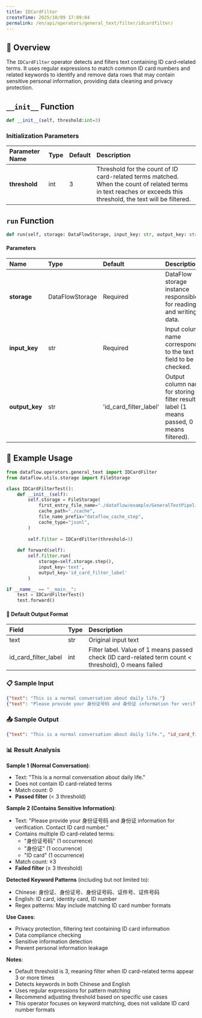 ```yaml
---
title: IDCardFilter
createTime: 2025/10/09 17:09:04
permalink: /en/api/operators/general_text/filter/idcardfilter/
---
```


## 📘 Overview
The `IDCardFilter` operator detects and filters text containing ID card-related terms. It uses regular expressions to match common ID card numbers and related keywords to identify and remove data rows that may contain sensitive personal information, providing data cleaning and privacy protection.

## `__init__` Function
```python
def __init__(self, threshold:int=3)
```
### Initialization Parameters
| Parameter Name | Type | Default | Description |
| :---------- | :--- | :---- | :--------------------------------- |
| **threshold** | int | 3 | Threshold for the count of ID card-related terms matched. When the count of related terms in text reaches or exceeds this threshold, the text will be filtered. |

## `run` Function
```python
def run(self, storage: DataFlowStorage, input_key: str, output_key: str='id_card_filter_label')
```
#### Parameters
| Name | Type | Default | Description |
| :---------- | :---------------- | :----------------------- | :---------------------------------- |
| **storage** | DataFlowStorage | Required | DataFlow storage instance responsible for reading and writing data. |
| **input_key** | str | Required | Input column name corresponding to the text field to be checked. |
| **output_key** | str | 'id_card_filter_label' | Output column name for storing the filter result label (1 means passed, 0 means filtered). |

## 🧠 Example Usage

```python
from dataflow.operators.general_text import IDCardFilter
from dataflow.utils.storage import FileStorage

class IDCardFilterTest():
    def __init__(self):
        self.storage = FileStorage(
            first_entry_file_name="./dataflow/example/GeneralTextPipeline/idcard_test_input.jsonl",
            cache_path="./cache",
            file_name_prefix="dataflow_cache_step",
            cache_type="jsonl",
        )
        
        self.filter = IDCardFilter(threshold=3)
        
    def forward(self):
        self.filter.run(
            storage=self.storage.step(),
            input_key='text',
            output_key='id_card_filter_label'
        )

if __name__ == "__main__":
    test = IDCardFilterTest()
    test.forward()
```

#### 🧾 Default Output Format
| Field | Type | Description |
| :----------------------- | :---- | :----------------------------------------------------------- |
| text | str | Original input text |
| id_card_filter_label | int | Filter label. Value of 1 means passed check (ID card-related term count < threshold), 0 means failed |

### 📋 Sample Input

```json
{"text": "This is a normal conversation about daily life."}
{"text": "Please provide your 身份证号码 and 身份证 information for verification. Contact ID card number."}
```

### 📤 Sample Output

```json
{"text": "This is a normal conversation about daily life.", "id_card_filter_label": 1}
```

### 📊 Result Analysis

**Sample 1 (Normal Conversation)**:
- Text: "This is a normal conversation about daily life."
- Does not contain ID card-related terms
- Match count: 0
- **Passed filter** (< 3 threshold)

**Sample 2 (Contains Sensitive Information)**:
- Text: "Please provide your 身份证号码 and 身份证 information for verification. Contact ID card number."
- Contains multiple ID card-related terms:
  - "身份证号码" (1 occurrence)
  - "身份证" (1 occurrence)
  - "ID card" (1 occurrence)
- Match count: ≥3
- **Failed filter** (≥ 3 threshold)

**Detected Keyword Patterns** (including but not limited to):
- Chinese: 身份证、身份证号、身份证号码、证件号、证件号码
- English: ID card, identity card, ID number
- Regex patterns: May include matching ID card number formats

**Use Cases**:
- Privacy protection, filtering text containing ID card information
- Data compliance checking
- Sensitive information detection
- Prevent personal information leakage

**Notes**:
- Default threshold is 3, meaning filter when ID card-related terms appear 3 or more times
- Detects keywords in both Chinese and English
- Uses regular expressions for pattern matching
- Recommend adjusting threshold based on specific use cases
- This operator focuses on keyword matching, does not validate ID card number formats
